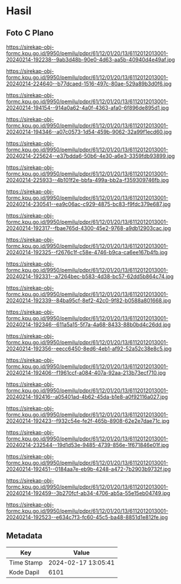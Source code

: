# Hasil

## Foto C Plano

https://sirekap-obj-formc.kpu.go.id/9950/pemilu/pdpr/61/12/01/20/13/6112012013001-20240214-192238--9ab3d48b-90e0-4d63-aa5b-40940d4e49af.jpg

https://sirekap-obj-formc.kpu.go.id/9950/pemilu/pdpr/61/12/01/20/13/6112012013001-20240214-224640--b77dcaed-1516-497c-80ae-529a89b3d0f6.jpg

https://sirekap-obj-formc.kpu.go.id/9950/pemilu/pdpr/61/12/01/20/13/6112012013001-20240214-194154--914a0a62-4a0f-4363-afa0-6f896de895d1.jpg

https://sirekap-obj-formc.kpu.go.id/9950/pemilu/pdpr/61/12/01/20/13/6112012013001-20240214-194346--a07c0573-1d54-459b-9062-32a99f1ecd60.jpg

https://sirekap-obj-formc.kpu.go.id/9950/pemilu/pdpr/61/12/01/20/13/6112012013001-20240214-225624--e37bdda6-50b6-4e30-a6e3-3359fdb93899.jpg

https://sirekap-obj-formc.kpu.go.id/9950/pemilu/pdpr/61/12/01/20/13/6112012013001-20240214-225933--4b101f2e-bbfa-499a-bb2a-f359309746fb.jpg

https://sirekap-obj-formc.kpu.go.id/9950/pemilu/pdpr/61/12/01/20/13/6112012013001-20240214-230541--ea9c06ac-c929-4875-bc83-f9fdc379e687.jpg

https://sirekap-obj-formc.kpu.go.id/9950/pemilu/pdpr/61/12/01/20/13/6112012013001-20240214-192317--fbae765d-4300-45e2-9768-a9db12903cac.jpg

https://sirekap-obj-formc.kpu.go.id/9950/pemilu/pdpr/61/12/01/20/13/6112012013001-20240214-192325--f2676c1f-c58e-4746-b9ca-ca6ee167b4fb.jpg

https://sirekap-obj-formc.kpu.go.id/9950/pemilu/pdpr/61/12/01/20/13/6112012013001-20240214-192331--a7264bec-b583-4d38-bc57-62dd5b864c74.jpg

https://sirekap-obj-formc.kpu.go.id/9950/pemilu/pdpr/61/12/01/20/13/6112012013001-20240214-192339--84ba95cf-8ef2-42c0-9f82-b0588a801668.jpg

https://sirekap-obj-formc.kpu.go.id/9950/pemilu/pdpr/61/12/01/20/13/6112012013001-20240214-192346--611a5a15-5f7a-4a68-8433-88b0bd4c26dd.jpg

https://sirekap-obj-formc.kpu.go.id/9950/pemilu/pdpr/61/12/01/20/13/6112012013001-20240214-192356--eecc6450-8ed6-4eb1-af92-52a52c38e8c5.jpg

https://sirekap-obj-formc.kpu.go.id/9950/pemilu/pdpr/61/12/01/20/13/6112012013001-20240214-192406--f1961ccf-a084-407a-92aa-213b73ecf710.jpg

https://sirekap-obj-formc.kpu.go.id/9950/pemilu/pdpr/61/12/01/20/13/6112012013001-20240214-192416--a05401ad-4b62-45da-b1e8-a0f92116a027.jpg

https://sirekap-obj-formc.kpu.go.id/9950/pemilu/pdpr/61/12/01/20/13/6112012013001-20240214-192423--f932c54e-fe2f-465b-8908-62e2e7dae71c.jpg

https://sirekap-obj-formc.kpu.go.id/9950/pemilu/pdpr/61/12/01/20/13/6112012013001-20240214-232544--19d1d53e-9485-4739-856e-1f671846e01f.jpg

https://sirekap-obj-formc.kpu.go.id/9950/pemilu/pdpr/61/12/01/20/13/6112012013001-20240214-192451--0184aa7e-eb9b-4248-a472-7b2903b9732f.jpg

https://sirekap-obj-formc.kpu.go.id/9950/pemilu/pdpr/61/12/01/20/13/6112012013001-20240214-192459--3b270fcf-ab34-4706-ab5a-55e15eb04749.jpg

https://sirekap-obj-formc.kpu.go.id/9950/pemilu/pdpr/61/12/01/20/13/6112012013001-20240214-192523--e634c7f3-fc60-45c5-ba48-8851d1e812fe.jpg


## Metadata

| Key        | Value               |
| ---------- | ------------------- |
| Time Stamp | 2024-02-17 13:05:41 |
| Kode Dapil | 6101                |



